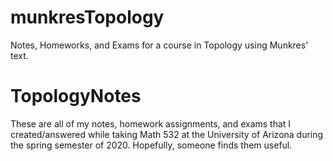 # munkresTopology
Notes, Homeworks, and Exams for a course in Topology using Munkres' text. 

# TopologyNotes

These are all of my notes, homework assignments, and exams that I
created/answered while taking Math 532 at the University of Arizona during the
spring semester of 2020. Hopefully, someone finds them useful. 

